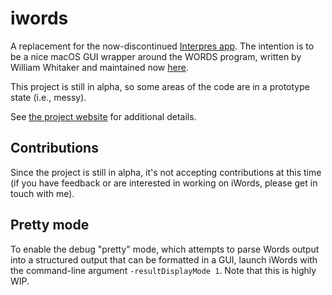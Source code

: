# iwords
A replacement for the now-discontinued [Interpres app](https://sites.google.com/site/erikandremendoza). The intention is to be a nice macOS GUI wrapper around the WORDS program, written by William Whitaker and maintained now [here](https://mk270.github.io/whitakers-words/).

This project is still in alpha, so some areas of the code are in a prototype state (i.e., messy).

See [the project website](https://danielweiner.org/iwords) for additional details.

## Contributions
Since the project is still in alpha, it's not accepting contributions at this time (if you have feedback or are interested in working on iWords, please get in touch with me).

## Pretty mode
To enable the debug "pretty" mode, which attempts to parse Words output into a structured output that can be formatted in a GUI, launch iWords with the command-line argument `-resultDisplayMode 1`. Note that this is highly WIP.
